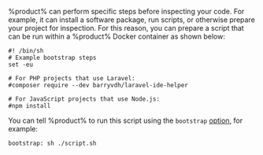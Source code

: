 [//]: # (title: Before inspecting your code)

%product% can perform specific steps before inspecting your code. For example, it can install a software package, run 
scripts, or otherwise prepare your project for inspection. For this reason, you can prepare a script that can be run 
within a %product% Docker container as shown below:

```shell
#! /bin/sh
# Example bootstrap steps
set -eu

# For PHP projects that use Laravel:
#composer require --dev barryvdh/laravel-ide-helper

# For JavaScript projects that use Node.js:
#npm install
```

You can tell %product% to run this script using the `bootstrap` [option](qodana-yaml.md#Run+custom+commands), for example:

```shell
bootstrap: sh ./script.sh
```